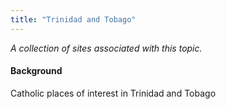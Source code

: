 ```yaml
---
title: "Trinidad and Tobago"
---
```



*A collection of sites associated with this topic.*

#### Background

Catholic places of interest in Trinidad and Tobago


